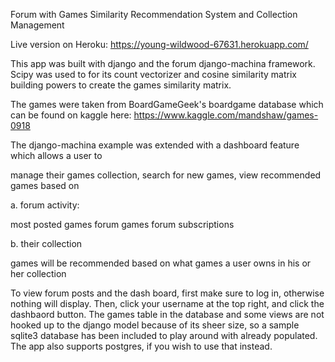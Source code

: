 Forum with Games Similarity Recommendation System and Collection Management

Live version on Heroku:
https://young-wildwood-67631.herokuapp.com/

This app was built with django and the forum django-machina framework.
Scipy was used to for its count vectorizer and cosine similarity matrix building powers to create the games similarity matrix.

The games were taken from BoardGameGeek's boardgame database which can be found on kaggle here: https://www.kaggle.com/mandshaw/games-0918

The django-machina example was extended with a dashboard feature which allows a user to

manage their games collection,
search for new games,
view recommended games based on


a. forum activity:

most posted games forum
games forum subscriptions


b. their collection

games will be recommended based on what games a user owns in his or her collection



To view forum posts and the dash board, first make sure to log in, otherwise nothing will display. Then, click your username at the top right, and click the dashbaord button.
The games table in the database and some views are not hooked up to the django model because of its sheer size, so a sample sqlite3 database has been included to play around with already populated. The app also supports postgres, if you wish to use that instead.
